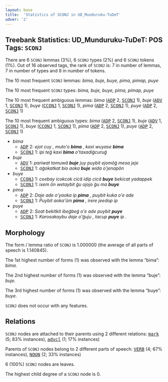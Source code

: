 ```yaml
---
layout: base
title:  'Statistics of SCONJ in UD_Munduruku-TuDeT'
udver: '2'
---
```


## Treebank Statistics: UD_Munduruku-TuDeT: POS Tags: `SCONJ`

There are 6 `SCONJ` lemmas (3%), 6 `SCONJ` types (2%) and 6 `SCONJ` tokens (1%).
Out of 16 observed tags, the rank of `SCONJ` is: 7 in number of lemmas, 7 in number of types and 8 in number of tokens.

The 10 most frequent `SCONJ` lemmas: <em>bima, buje, buye, pima, pimap, puye</em>

The 10 most frequent `SCONJ` types:  <em>bima, buje, buye, pima, pimap, puye</em>

The 10 most frequent ambiguous lemmas: <em>bima</em> (<tt><a href="myu_tudet-pos-ADP.html">ADP</a></tt> 2, <tt><a href="myu_tudet-pos-SCONJ.html">SCONJ</a></tt> 1), <em>buje</em> (<tt><a href="myu_tudet-pos-ADV.html">ADV</a></tt> 1, <tt><a href="myu_tudet-pos-SCONJ.html">SCONJ</a></tt> 1), <em>buye</em> (<tt><a href="myu_tudet-pos-CCONJ.html">CCONJ</a></tt> 1, <tt><a href="myu_tudet-pos-SCONJ.html">SCONJ</a></tt> 1), <em>pima</em> (<tt><a href="myu_tudet-pos-ADP.html">ADP</a></tt> 2, <tt><a href="myu_tudet-pos-SCONJ.html">SCONJ</a></tt> 1), <em>puye</em> (<tt><a href="myu_tudet-pos-ADP.html">ADP</a></tt> 2, <tt><a href="myu_tudet-pos-SCONJ.html">SCONJ</a></tt> 1)

The 10 most frequent ambiguous types:  <em>bima</em> (<tt><a href="myu_tudet-pos-ADP.html">ADP</a></tt> 2, <tt><a href="myu_tudet-pos-SCONJ.html">SCONJ</a></tt> 1), <em>buje</em> (<tt><a href="myu_tudet-pos-ADV.html">ADV</a></tt> 1, <tt><a href="myu_tudet-pos-SCONJ.html">SCONJ</a></tt> 1), <em>buye</em> (<tt><a href="myu_tudet-pos-CCONJ.html">CCONJ</a></tt> 1, <tt><a href="myu_tudet-pos-SCONJ.html">SCONJ</a></tt> 1), <em>pima</em> (<tt><a href="myu_tudet-pos-ADP.html">ADP</a></tt> 2, <tt><a href="myu_tudet-pos-SCONJ.html">SCONJ</a></tt> 1), <em>puye</em> (<tt><a href="myu_tudet-pos-ADP.html">ADP</a></tt> 2, <tt><a href="myu_tudet-pos-SCONJ.html">SCONJ</a></tt> 1)


* <em>bima</em>
  * <tt><a href="myu_tudet-pos-ADP.html">ADP</a></tt> 2: <em>ejot cuy , muto'o <b>bima</b> , kaxi wuyase <b>bima</b></em>
  * <tt><a href="myu_tudet-pos-SCONJ.html">SCONJ</a></tt> 1: <em>ipi teg̃ kaxi <b>bima</b> o'taxadig̃curug̃</em>
* <em>buje</em>
  * <tt><a href="myu_tudet-pos-ADV.html">ADV</a></tt> 1: <em>pariwat tomuwã <b>buje</b> juy puybit ejomõg̃ mesa jeje</em>
  * <tt><a href="myu_tudet-pos-SCONJ.html">SCONJ</a></tt> 1: <em>ag̃okatkat bio aoka <b>buje</b> wida o'jenapõn</em>
* <em>buye</em>
  * <tt><a href="myu_tudet-pos-CCONJ.html">CCONJ</a></tt> 1: <em>ceebay icokcok cicã idip cicã <b>buye</b> bekicat yadappek</em>
  * <tt><a href="myu_tudet-pos-SCONJ.html">SCONJ</a></tt> 1: <em>ixem õn wetaybit g̃u ojojo g̃u ma <b>buye</b></em>
* <em>pima</em>
  * <tt><a href="myu_tudet-pos-ADP.html">ADP</a></tt> 2: <em>Daje ade o'yaoka ip <b>pima</b> , puybit kuka o'e ade</em>
  * <tt><a href="myu_tudet-pos-SCONJ.html">SCONJ</a></tt> 1: <em>Puybit aoka'ũm <b>pima</b> , irere jeedop ip</em>
* <em>puye</em>
  * <tt><a href="myu_tudet-pos-ADP.html">ADP</a></tt> 2: <em>Soat bekitkit ibeg̃beg̃ o'e ade puybit <b>puye</b></em>
  * <tt><a href="myu_tudet-pos-SCONJ.html">SCONJ</a></tt> 1: <em>Karosakaybu daje o'g̃uju , tacup <b>puye</b> ip .</em>

## Morphology

The form / lemma ratio of `SCONJ` is 1.000000 (the average of all parts of speech is 1.140845).

The 1st highest number of forms (1) was observed with the lemma “bima”: <em>bima</em>.

The 2nd highest number of forms (1) was observed with the lemma “buje”: <em>buje</em>.

The 3rd highest number of forms (1) was observed with the lemma “buye”: <em>buye</em>.

`SCONJ` does not occur with any features.


## Relations

`SCONJ` nodes are attached to their parents using 2 different relations: <tt><a href="myu_tudet-dep-mark.html">mark</a></tt> (5; 83% instances), <tt><a href="myu_tudet-dep-advcl.html">advcl</a></tt> (1; 17% instances)

Parents of `SCONJ` nodes belong to 2 different parts of speech: <tt><a href="myu_tudet-pos-VERB.html">VERB</a></tt> (4; 67% instances), <tt><a href="myu_tudet-pos-NOUN.html">NOUN</a></tt> (2; 33% instances)

6 (100%) `SCONJ` nodes are leaves.

The highest child degree of a `SCONJ` node is 0.

